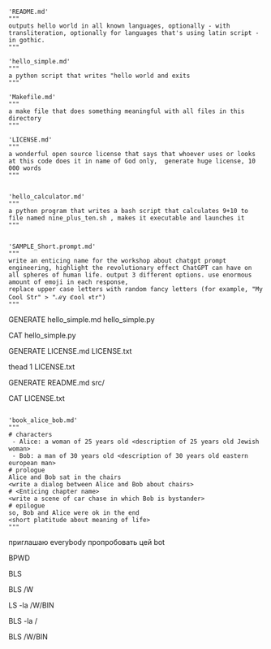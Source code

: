 
```
'README.md'
"""
outputs hello world in all known languages, optionally - with transliteration, optionally for languages that's using latin script - in gothic.
"""

'hello_simple.md'
"""
a python script that writes "hello world and exits
"""

'Makefile.md'
"""
a make file that does something meaningful with all files in this directory
"""
  
'LICENSE.md'
"""
a wonderful open source license that says that whoever uses or looks at this code does it in name of God only,  generate huge license, 10 000 words  
"""


'hello_calculator.md'
"""
a python program that writes a bash script that calculates 9+10 to file named nine_plus_ten.sh , makes it executable and launches it
"""


'SAMPLE_Short.prompt.md'
"""
write an enticing name for the workshop about chatgpt prompt engineering, highlight the revolutionary effect ChatGPT can have on all spheres of human life. output 3 different options. use enormous amount of emoji in each response, 
replace upper case letters with random fancy letters (for example, "My Cool Str" > "ℳy ℭool 𝖘tr")
"""
```




GENERATE hello_simple.md hello_simple.py

CAT hello_simple.py

GENERATE LICENSE.md LICENSE.txt

thead 1 LICENSE.txt

GENERATE README.md src/

CAT LICENSE.txt




```

'book_alice_bob.md'
"""
# characters
 - Alice: a woman of 25 years old <description of 25 years old Jewish woman>
 - Bob: a man of 30 years old <description of 30 years old eastern european man>
# prologue
Alice and Bob sat in the chairs
<write a dialog between Alice and Bob about chairs>
# <Enticing chapter name>
<write a scene of car chase in which Bob is bystander>
# epilogue
so, Bob and Alice were ok in the end
<short platitude about meaning of life>
"""
```


приглашаю everybody пропробовать цей bot




BPWD

BLS

BLS /W

LS -la /W/BIN

BLS -la /

BLS /W/BIN


